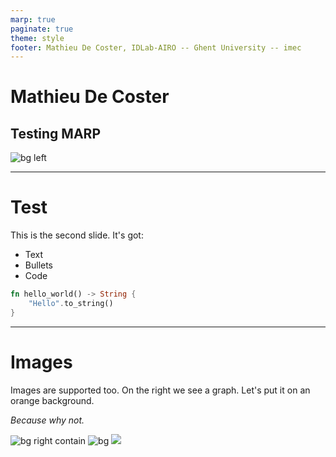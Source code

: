 ```yaml
---
marp: true
paginate: true
theme: style
footer: Mathieu De Coster, IDLab-AIRO -- Ghent University -- imec
---
```


<!-- _paginate: false -->
<!-- _class: lead -->

# Mathieu De Coster
## Testing MARP

![bg left](https://users.ugent.be/~mcdcoste/assets/mathieu_de_coster.jpg)

---

# Test

This is the second slide. It's got:

- Text
- Bullets
- Code

```rust
fn hello_world() -> String {
    "Hello".to_string()
}
```

---

# Images

Images are supported too. On the right we see a graph.
Let's put it on an orange background.

*Because why not.*

![bg right contain](https://users.ugent.be/~mcdcoste/assets/learningcurve.png)
![bg](rgb(255,128,0))
![](rgb(255,255,255))
